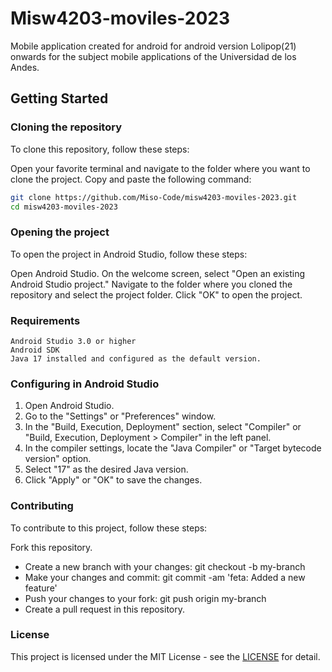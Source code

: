 # Misw4203-moviles-2023

Mobile application created for android for android version Lolipop(21) onwards for the subject mobile applications of the Universidad de los Andes.

## Getting Started
### Cloning the repository
To clone this repository, follow these steps:

Open your favorite terminal and navigate to the folder where you want to clone the project.
Copy and paste the following command:

````bash
git clone https://github.com/Miso-Code/misw4203-moviles-2023.git
cd misw4203-moviles-2023

````

### Opening the project
To open the project in Android Studio, follow these steps:

Open Android Studio.
On the welcome screen, select "Open an existing Android Studio project."
Navigate to the folder where you cloned the repository and select the project folder.
Click "OK" to open the project.

### Requirements
````
Android Studio 3.0 or higher
Android SDK
Java 17 installed and configured as the default version.
````

### Configuring in Android Studio

1. Open Android Studio.
2. Go to the "Settings" or "Preferences" window.
3. In the "Build, Execution, Deployment" section, select "Compiler" or "Build, Execution, Deployment > Compiler" in the left panel.
4. In the compiler settings, locate the "Java Compiler" or "Target bytecode version" option.
5. Select "17" as the desired Java version.
6. Click "Apply" or "OK" to save the changes.

### Contributing
To contribute to this project, follow these steps:

Fork this repository.
- Create a new branch with your changes: git checkout -b my-branch
- Make your changes and commit: git commit -am 'feta: Added a new feature'
- Push your changes to your fork: git push origin my-branch
- Create a pull request in this repository.

### License
This project is licensed under the MIT License - see the [LICENSE](https://opensource.org/license/mit/) for detail.
